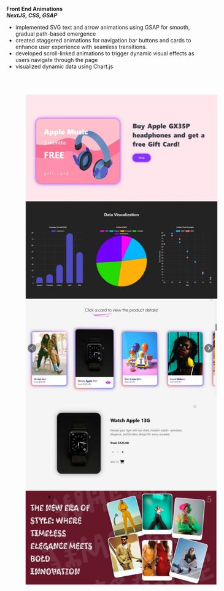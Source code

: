 **Front End Animations**  
**_NextJS, CSS, GSAP_**

- implemented SVG text and arrow animations using GSAP for smooth, gradual path-based emergence
- created staggered animations for navigation bar buttons and cards to enhance user experience with seamless transitions.
- developed scroll-linked animations to trigger dynamic visual effects as users navigate through the page
- visualized dynamic data using Chart.js

<img src="public/images/animations.jpg" alt="Project Animations" width="500px" style="padding: 50px" />
